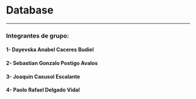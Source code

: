 # Database
-----------------------
### Integrantes de grupo:  
#### 1- Dayevska Anabel Caceres Budiel  
#### 2- Sebastian Gonzalo Postigo Avalos  
#### 3- Joaquin Casusol Escalante  
#### 4- Paolo Rafael Delgado Vidal  
